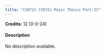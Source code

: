 ```yaml
---
title: "CVD721 CVD721 Major Thesis Part-II"
---
```

**Credits:** 12 (0-0-24)

#### Description
No description available.